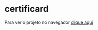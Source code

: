 # certificard

Para ver o projeto no navegador [clique aqui](https://rocharaphael.github.io/certificard/)
